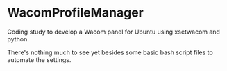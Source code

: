 # WacomProfileManager
Coding study to develop a Wacom panel for Ubuntu using xsetwacom and python. 

There's nothing much to see yet besides some basic bash script files to automate the settings.
